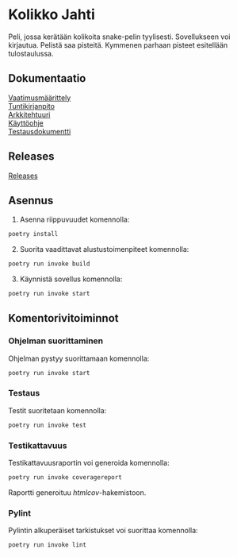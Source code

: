 # Kolikko Jahti
Peli, jossa kerätään kolikoita snake-pelin tyylisesti. Sovellukseen voi kirjautua. Pelistä saa pisteitä. Kymmenen parhaan pisteet esitellään tulostaulussa.

## Dokumentaatio  
[Vaatimusmäärittely](dokumentaatio/vaatimusmaarittely.md)  
[Tuntikirjanpito](dokumentaatio/tuntikirjanpito.md)  
[Arkkitehtuuri](dokumentaatio/arkkitehtuuri.md)  
[Käyttöohje](dokumentaatio/kayttoohje.md)  
[Testausdokumentti](dokumentaatio/testausdokumentti.md)

## Releases
[Releases](https://github.com/Sippee/ot-harjoitustyo/releases)

## Asennus

1. Asenna riippuvuudet komennolla:

```bash
poetry install
```

2. Suorita vaadittavat alustustoimenpiteet komennolla:

```bash
poetry run invoke build
```

3. Käynnistä sovellus komennolla:

```bash
poetry run invoke start
```

## Komentorivitoiminnot

### Ohjelman suorittaminen

Ohjelman pystyy suorittamaan komennolla:

```bash
poetry run invoke start
```

### Testaus

Testit suoritetaan komennolla:

```bash
poetry run invoke test
```

### Testikattavuus

Testikattavuusraportin voi generoida komennolla:

```bash
poetry run invoke coveragereport
```

Raportti generoituu _htmlcov_-hakemistoon.

### Pylint

Pylintin alkuperäiset tarkistukset voi suorittaa komennolla:

```bash
poetry run invoke lint
```
